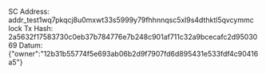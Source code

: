 SC Address: addr_test1wq7pkqcj8u0mxwt33s5999y79fhhnnqsc5xl9s4dthktl5qvcymmc
lock Tx Hash: 2a5632f17583730c0eb37b784776e7b248c901af711c32a9bcecafc2d9503069
Datum: {"owner":"12b31b55774f5e693ab06b2d9f7907fd6d895431e533fdf4c90416a5"}
